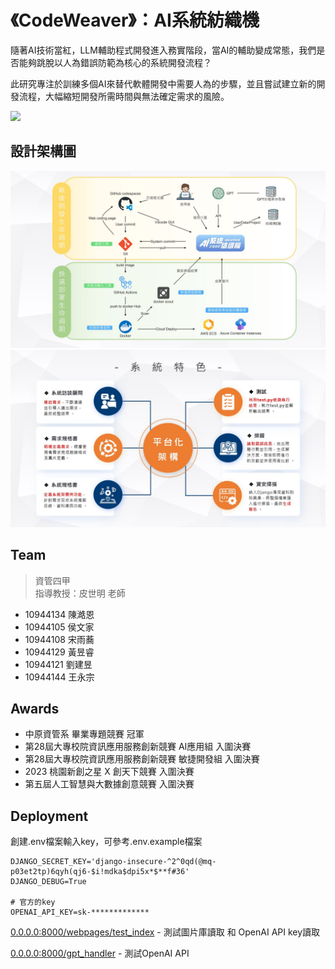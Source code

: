 # 《CodeWeaver》：AI系統紡織機

隨著AI技術當紅，LLM輔助程式開發進入務實階段，當AI的輔助變成常態，我們是否能夠跳脫以人為錯誤防範為核心的系統開發流程？

此研究專注於訓練多個AI來替代軟體開發中需要人為的步驟，並且嘗試建立新的開發流程，大幅縮短開發所需時間與無法確定需求的風險。

<img src=".github/A08Poster.png" width=600>

## 設計架構圖

<img src=".github/Architecture%20Diagram.jpg" width=800>

<img src=".github/Functions.jpg" width=800>

## Team
> 資管四甲  
> 指導教授：皮世明 老師
- 10944134 陳澔恩
- 10944105 侯文家
- 10944108 宋雨蕎
- 10944129 黃昱睿
- 10944121 劉建昱
- 10944144 王永宗

## Awards
- 中原資管系 畢業專題競賽 冠﻿軍
- 第28屆大專校院資訊應用服務創新競賽 AI應用組 入圍決賽
- 第28屆大專校院資訊應用服務創新競賽 敏捷開發組 入圍決賽
- 2023 桃園新創之星 X 創天下競賽 入圍決賽
- 第五屆人工智慧與大數據創意競賽 入圍決賽

## Deployment

創建.env檔案輸入key，可參考.env.example檔案
```env
DJANGO_SECRET_KEY='django-insecure-^2^0qd(@mq-p03et2tp)6qyh(qj6-$i!mdka$dpi5x*$**f#36'
DJANGO_DEBUG=True

# 官方的key
OPENAI_API_KEY=sk-*************
```

[0.0.0.0:8000/webpages/test_index](http://0.0.0.0:8000/webpages/test_index) - 測試圖片庫讀取 和 OpenAI API key讀取

[0.0.0.0:8000/gpt_handler](http://0.0.0.0:8000/gpt_handler) - 測試OpenAI API
